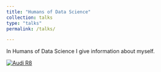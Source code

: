 ```yaml
---
title: "Humans of Data Science"
collection: talks
type: "talks"
permalink: /talks/

---
```

In Humans of Data Science I give information about myself. 

[![Audi R8](http://img.youtube.com/vi/KOxbO0EI4MA/0.jpg)](https://www.youtube.com/watch?v=KOxbO0EI4MA "Audi R8")
